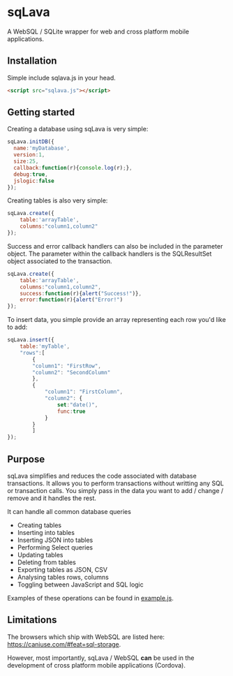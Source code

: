 # sqLava
 A WebSQL / SQLite wrapper for web and cross platform mobile applications.

## Installation

Simple include sqlava.js in your head.

```html
<script src="sqlava.js"></script>
````

## Getting started

Creating a database using sqLava is very simple:

```javascript
sqLava.initDB({
  name:'myDatabase',
  version:1,
  size:25,
  callback:function(r){console.log(r);},
  debug:true,
  jslogic:false
});
```

Creating tables is also very simple:

```javascript
sqLava.create({
	table:'arrayTable',
	columns:"column1,column2"
});
```

Success and error callback handlers can also be included in the parameter object. The parameter within the callback handlers is the SQLResultSet object associated to the transaction.

```javascript
sqLava.create({
	table:'arrayTable',
	columns:"column1,column2",
	success:function(r){alert("Success!")},
	error:function(r){alert("Error!")
});
```

To insert data, you simple provide an array representing each row you'd like to add:

```javascript
sqLava.insert({
	table:'myTable',
	"rows":[
		{
		"column1": "FirstRow",
		"column2": "SecondColumn"
		},
		{
			"column1": "FirstColumn",
			"column2": {
				set:"date()",
				func:true
			}
		}
		]
});
```

## Purpose

sqLava simplifies and reduces the code associated with database transactions. It allows you to perform transactions without writting any SQL or transaction calls. You simply pass in the data you want to add / change / remove and it handles the rest.

It can handle all common database queries 

- Creating tables
- Inserting into tables
- Inserting JSON into tables
- Performing Select queries
- Updating tables
- Deleting from tables
- Exporting tables as JSON, CSV
- Analysing tables rows, columns
- Toggling between JavaScript and SQL logic

Examples of these operations can be found in [example.js](/example.js).

## Limitations

The browsers which ship with WebSQL are listed here: https://caniuse.com/#feat=sql-storage.

However, most importantly, sqLava / WebSQL **can** be used in the development of cross platform mobile applications (Cordova).
